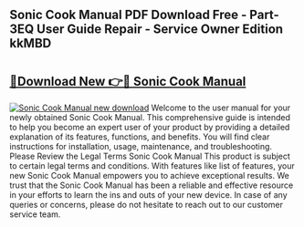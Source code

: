 ## Sonic Cook Manual PDF Download Free - Part-3EQ User Guide Repair - Service Owner Edition kkMBD

# <h2><a href="http://bc16809.oget.top/?id=Sonic+Cook+Manual">🔗Download New 👉🔴 Sonic Cook Manual</a></h2>

[![Sonic Cook Manual new download](https://i.imgur.com/5g1atiW.png)](http://bc16809.oget.top/?id=Sonic+Cook+Manual)
Welcome to the user manual for your newly obtained Sonic Cook Manual. This comprehensive guide is intended to help you become an expert user of your product by providing a detailed explanation of its features, functions, and benefits. You will find clear instructions for installation, usage, maintenance, and troubleshooting. Please Review the Legal Terms Sonic Cook Manual This product is subject to certain legal terms and conditions. With features like list of features, your new Sonic Cook Manual empowers you to achieve exceptional results. We trust that the Sonic Cook Manual has been a reliable and effective resource in your efforts to learn the ins and outs of your new device. In case of any queries or concerns, please do not hesitate to reach out to our customer service team.
